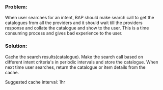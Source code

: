 ### Problem:
When user searches for an intent, BAP should make search call to get the catalogues from all the providers and it should wait till the providers response and collate the catalogue and show to the user. This is a time consuming process and gives bad experience to the user.

### Solution:

Cache the search results(catalogue). Make the search call based on different intent criteria's in periodic intervals and store the catalogue. When next time user searches, return the catalogue or item details from the cache.

Suggested cache interval: 1hr